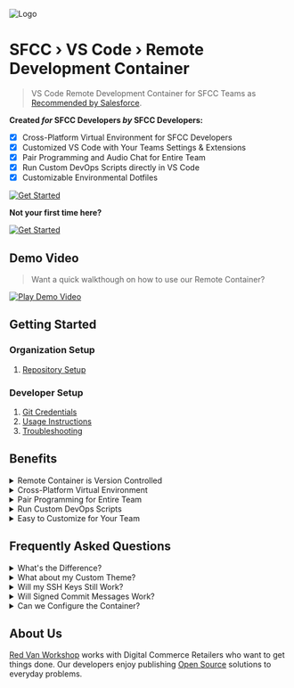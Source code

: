 ![Logo](https://red-van-workshop.s3.us-east-1.amazonaws.com/logo.png "Logo")

SFCC › VS Code › Remote Development Container
===

> VS Code Remote Development Container for SFCC Teams as [Recommended by Salesforce](https://developer.salesforce.com/tools/vscode/en/user-guide/remote-development).

**Created _for_ SFCC Developers _by_ SFCC Developers:**

- [X] Cross-Platform Virtual Environment for SFCC Developers
- [X] Customized VS Code with Your Teams Settings & Extensions
- [X] Pair Programming and Audio Chat for Entire Team
- [X] Run Custom DevOps Scripts directly in VS Code
- [X] Customizable Environmental Dotfiles

[![Get Started](https://img.shields.io/badge/Let's_Get_Started-blue.svg?style=for-the-badge&logo=github&logoColor=ffffff&logoWidth=16)](#getting-started)

**Not your first time here?**

[![Get Started](https://img.shields.io/badge/Download-gray.svg?style=for-the-badge&logo=github&logoColor=ffffff&logoWidth=16)](https://github.com/redvanworkshop/sfcc-vscode-remote/releases/latest)

Demo Video
---

> Want a quick walkthough on how to use our Remote Container?

[![Play Demo Video](https://via.placeholder.com/480x270?text=Demo+Video)](# "Play Demo Video")

Getting Started
---

### Organization Setup

1. [Repository Setup](docs/repository-setup.md)

### Developer Setup

1. [Git Credentials](docs/git-credentials.md)
2. [Usage Instructions](docs/usage-instructions.md)
3. [Troubleshooting](docs/troubleshooting.md)

Benefits
---

<details><summary>Remote Container is Version Controlled</summary>
<br>

> **This means you can Version Control your teams Dev Environment.**
>
> Need to work on updating to a new version of Node? Need to update your Team's Linter or Code Formatting Rules? Maybe you want to try out a new VS Code Extension with your entire Team? No problem! Make a branch, change some settings in the container config, and VS Code will prompt anyone switching to that branch to rebuild their Dev Environment. When they switch back, their environment can as well.

</details>
<details><summary>Cross-Platform Virtual Environment</summary>
<br>

> **Not everyone works on macOS laptops!**
>
> With our setup, you will be able to launch VS Code with a Virtual Environment to allow your Windows, macOS, and Linux Coders to access a consistent Dev Environment built explicitly for SFCC Projects.  There are no weird issues with cross-platform dependencies, managing different versions of Node, etc.

</details>
<details><summary>Pair Programming for Entire Team</summary>
<br>

> **Pair Programming and Group Chat Already Installed.**
>
> Getting VS Code's Live Share & Live Share Audio to play well on one machine can be a challenge on its own, let alone your entire dev team.  With our Remote Container, we have everything set up for you.  We've also built-in better security than what is enabled by default.  So team members don't have to worry about anonymous guests joining a pair programming session.

</details>
<details><summary>Run Custom DevOps Scripts</summary>
<br>

> **Executing Commands on your Dev Environment from VS Code.**
>
> There is always someone on your Dev Team creating handy DevOps tools to automate specific tasks.  Sometimes you want to remove all the node_modules folders and start life over.  We get it, and that's why we've baked in support for collecting your DevOps scripts and making them accessible via VS Code right from the Task Bar.

</details>
<details><summary>Easy to Customize for Your Team</summary>
<br>

> **Not every Dev Team works the same way, and that's OK.**
>
> We've already sorted out the basics to ensure everything you need to do SFCC Dev Work is supported, but we realize every team is different. We've documented everything you need to know to customize which VS Code Extensions are best for your team and how to configure Linters and Code Formatters for your teams' needs.

</details>

Frequently Asked Questions
---

<details><summary>What's the Difference?</summary>
<br>

> **That's a Great Question, and an important one to consider for your Team.**
>
> The first significant change is that VS Code will spin up your Dev Environment in a Virtual Machine. This method means each Dev Environment will be using the same OS ( Linux Debian 11 ) with identical versions of Node, NPM, etc. VS Code launches from within these containers ( not your local OS's version of VS Code ). VS Code Extensions or custom settings you have on your local instance of VS Code will not be installed in the Container ( unless you configured them to be in the Dev Container Settings ).

</details>
<details><summary>What about my Custom Theme?</summary>
<br>

> **Each Developer has their style, and there's no need to change that.**
>
> VS Code put a lot of thought into this regarding Virtual Dev Environments. When you spin up a Remote Development Container, VS Code will automatically pull in your Visual Settings. So your custom theme, fonts, icons, etc., should be just the way you had them in your native VS Code instance. The only exception is if your Remote Developer Container Settings set an override for this. That might be handy for teams that want a consistent VS Code theme with custom colors and fonts. If you wanted to do that with these containers, you 100% could.

</details>
<details><summary>Will my SSH Keys Still Work?</summary>
<br>

> **Remote Containers will be hard to use on a team if they don't.**
>
> Yes, VS Code already thought of this and has added support for using your development machines SSH Keys within your Remote Development Container. You will be able to use your IDE's terminal window to connect to GitHub or BitBucket without any issues.

</details>
<details><summary>Will Signed Commit Messages Work?</summary>
<br>

> **Some Dev Teams will need to make sure Git Commits can be signed.**
>
> Yes, we have added support for this into the Docker container. This setting is not enabled by default for VS Code Remote Containers, as you would need to add Operating System support for the Virtual Machine. So we took care of that in this project.

</details>
<details><summary>Can we Configure the Container?</summary>
<br>

> **Not every Dev Team will want the same thing.**
>
> Yes, anything that you can typically configure in VS Code can also be configured for your containers. Some teams make `.code-workspace` files for this very reason. However, that method does not solve the Operating System issues addressed using Remote Developer Containers.

</details>

About Us
---

[Red Van Workshop](https://redvanworkshop.com/) works with Digital Commerce Retailers who want to get things done.  Our developers enjoy publishing [Open Source](https://github.com/redvanworkshop) solutions to everyday problems.
